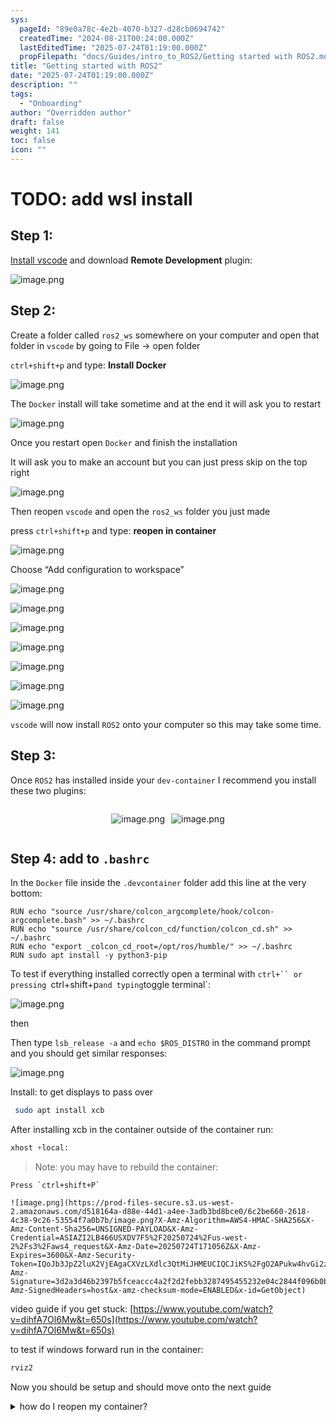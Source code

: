 ```yaml
---
sys:
  pageId: "89e0a78c-4e2b-4070-b327-d28cb0694742"
  createdTime: "2024-08-21T00:24:00.000Z"
  lastEditedTime: "2025-07-24T01:19:00.000Z"
  propFilepath: "docs/Guides/intro_to_ROS2/Getting started with ROS2.md"
title: "Getting started with ROS2"
date: "2025-07-24T01:19:00.000Z"
description: ""
tags:
  - "Onboarding"
author: "Overridden author"
draft: false
weight: 141
toc: false
icon: ""
---
```


# TODO: add wsl install

## Step 1:

[Install vscode](https://code.visualstudio.com/download) and download **Remote Development** plugin:

![image.png](https://prod-files-secure.s3.us-west-2.amazonaws.com/d518164a-d88e-44d1-a4ee-3adb3bd8bce0/efb52993-1881-4a40-b95e-6f020334f022/image.png?X-Amz-Algorithm=AWS4-HMAC-SHA256&X-Amz-Content-Sha256=UNSIGNED-PAYLOAD&X-Amz-Credential=ASIAZI2LB466VNEKNB5H%2F20250724%2Fus-west-2%2Fs3%2Faws4_request&X-Amz-Date=20250724T171053Z&X-Amz-Expires=3600&X-Amz-Security-Token=IQoJb3JpZ2luX2VjEAgaCXVzLXdlc3QtMiJGMEQCIFxE83iZ18kaaMxqFbDGW8hIjhq27VygTqeU2IZxiMxeAiAv1LiLUT8xygFFWj4I3sG06NE9KbPP4njrZ1TuGtiTtir%2FAwgxEAAaDDYzNzQyMzE4MzgwNSIMaa9zrG2Apd1BvTZPKtwDHcke5JK5bJEH7th8%2F7%2B3cks5yy04D3viNqCPpqiqgaTULuHWA1gJEau2%2FBl%2FjFOH9v%2BJsA%2BxhH%2BpezPuKHV6Qy4NCFyhtDtxjPlEDXflwgQ7yFmiYgGuvheDQJCWC2arBLSPqtM3tEym%2F6W9%2FHkxa0VPaqhCWG7tLPRYY3AP%2FRdNLrqgE8VWSCN%2FaZLhEq5FehJgsj0jpbfqJt72Zbr1vw8QE9H8ggIHwdyPzs5h1lepX2umiR0gQ%2Br22bXgSb3fu2U35IDdHiyAghVF9if1G3zYc1LXAK3%2BPtE%2Bq6biPw9GRcnTAPe9t14hCDrWq1UX05SLkd49JnPvqsgPMxLElQu5XLQ90zwkb%2BHlpvbcqTt%2FRlH8yvZMOTASzw1GSD%2BT9%2BRwfgZzNPVQrMahvLCvLmzZyyephAcchlfGI6e4%2BSU1ER3Rbf1hwbI%2BogQFfRQcdeXO8MNIm6iEQH5hR%2B3q5fuOLQ1T5gwctVoZ%2FJhC2cshGPHw4eSj24eTCWAT3odvM3Nj6rzn8MP5XpWoqgnOPP8y8VKAm3KwrBh7Q80J7RvLKCx3uN0FNDxGA9H2IiVPt65ea%2B3Xo2OHLpMzSZhBCn7rxuhUy19OMK4s0vE4eRPGHP3aVikHKGyF5CUwubGJxAY6pgGwPTzcB0WEs5ZlDaO%2F1jny5ekZrEAxlTymNgygZjqZrdH9f5rlB8CBIO97Hz7nzxjI7zIZnE07o2UBPg5onpl1i7tTd6YQ6jCzyg%2FOdCXqfbBcLGJsbHCeom6JR0MwvLl%2Fjf8KIvYKFC8lCpX1hRl9ND6zxUNVlqUmZVxzM7B2Pem0xgQ2S86TWr%2Bw7zNSmYWCY88xSQIbFAmcZLawSVPDoMlHo4hP&X-Amz-Signature=903595f5f3ce64ccc142d36511dbff2fc36810f06c098b541e21bd876374ac15&X-Amz-SignedHeaders=host&x-amz-checksum-mode=ENABLED&x-id=GetObject)

## Step 2:

Create a folder called `ros2_ws` somewhere on your computer and open that folder in `vscode` by going to File → open folder 

`ctrl+shift+p` and type: **Install Docker**

![image.png](https://prod-files-secure.s3.us-west-2.amazonaws.com/d518164a-d88e-44d1-a4ee-3adb3bd8bce0/2269dc0e-1cd5-47ff-bceb-c04ad9b2eab0/image.png?X-Amz-Algorithm=AWS4-HMAC-SHA256&X-Amz-Content-Sha256=UNSIGNED-PAYLOAD&X-Amz-Credential=ASIAZI2LB466VNEKNB5H%2F20250724%2Fus-west-2%2Fs3%2Faws4_request&X-Amz-Date=20250724T171053Z&X-Amz-Expires=3600&X-Amz-Security-Token=IQoJb3JpZ2luX2VjEAgaCXVzLXdlc3QtMiJGMEQCIFxE83iZ18kaaMxqFbDGW8hIjhq27VygTqeU2IZxiMxeAiAv1LiLUT8xygFFWj4I3sG06NE9KbPP4njrZ1TuGtiTtir%2FAwgxEAAaDDYzNzQyMzE4MzgwNSIMaa9zrG2Apd1BvTZPKtwDHcke5JK5bJEH7th8%2F7%2B3cks5yy04D3viNqCPpqiqgaTULuHWA1gJEau2%2FBl%2FjFOH9v%2BJsA%2BxhH%2BpezPuKHV6Qy4NCFyhtDtxjPlEDXflwgQ7yFmiYgGuvheDQJCWC2arBLSPqtM3tEym%2F6W9%2FHkxa0VPaqhCWG7tLPRYY3AP%2FRdNLrqgE8VWSCN%2FaZLhEq5FehJgsj0jpbfqJt72Zbr1vw8QE9H8ggIHwdyPzs5h1lepX2umiR0gQ%2Br22bXgSb3fu2U35IDdHiyAghVF9if1G3zYc1LXAK3%2BPtE%2Bq6biPw9GRcnTAPe9t14hCDrWq1UX05SLkd49JnPvqsgPMxLElQu5XLQ90zwkb%2BHlpvbcqTt%2FRlH8yvZMOTASzw1GSD%2BT9%2BRwfgZzNPVQrMahvLCvLmzZyyephAcchlfGI6e4%2BSU1ER3Rbf1hwbI%2BogQFfRQcdeXO8MNIm6iEQH5hR%2B3q5fuOLQ1T5gwctVoZ%2FJhC2cshGPHw4eSj24eTCWAT3odvM3Nj6rzn8MP5XpWoqgnOPP8y8VKAm3KwrBh7Q80J7RvLKCx3uN0FNDxGA9H2IiVPt65ea%2B3Xo2OHLpMzSZhBCn7rxuhUy19OMK4s0vE4eRPGHP3aVikHKGyF5CUwubGJxAY6pgGwPTzcB0WEs5ZlDaO%2F1jny5ekZrEAxlTymNgygZjqZrdH9f5rlB8CBIO97Hz7nzxjI7zIZnE07o2UBPg5onpl1i7tTd6YQ6jCzyg%2FOdCXqfbBcLGJsbHCeom6JR0MwvLl%2Fjf8KIvYKFC8lCpX1hRl9ND6zxUNVlqUmZVxzM7B2Pem0xgQ2S86TWr%2Bw7zNSmYWCY88xSQIbFAmcZLawSVPDoMlHo4hP&X-Amz-Signature=1014f3634f66b4de07cf298a231b1007f79eb80db200a0ef218552d0787c8d44&X-Amz-SignedHeaders=host&x-amz-checksum-mode=ENABLED&x-id=GetObject)

The `Docker` install will take sometime and at the end it will ask you to restart

![image.png](https://prod-files-secure.s3.us-west-2.amazonaws.com/d518164a-d88e-44d1-a4ee-3adb3bd8bce0/ed233f78-be33-4b1f-b89c-9c346c0e961e/image.png?X-Amz-Algorithm=AWS4-HMAC-SHA256&X-Amz-Content-Sha256=UNSIGNED-PAYLOAD&X-Amz-Credential=ASIAZI2LB466VNEKNB5H%2F20250724%2Fus-west-2%2Fs3%2Faws4_request&X-Amz-Date=20250724T171053Z&X-Amz-Expires=3600&X-Amz-Security-Token=IQoJb3JpZ2luX2VjEAgaCXVzLXdlc3QtMiJGMEQCIFxE83iZ18kaaMxqFbDGW8hIjhq27VygTqeU2IZxiMxeAiAv1LiLUT8xygFFWj4I3sG06NE9KbPP4njrZ1TuGtiTtir%2FAwgxEAAaDDYzNzQyMzE4MzgwNSIMaa9zrG2Apd1BvTZPKtwDHcke5JK5bJEH7th8%2F7%2B3cks5yy04D3viNqCPpqiqgaTULuHWA1gJEau2%2FBl%2FjFOH9v%2BJsA%2BxhH%2BpezPuKHV6Qy4NCFyhtDtxjPlEDXflwgQ7yFmiYgGuvheDQJCWC2arBLSPqtM3tEym%2F6W9%2FHkxa0VPaqhCWG7tLPRYY3AP%2FRdNLrqgE8VWSCN%2FaZLhEq5FehJgsj0jpbfqJt72Zbr1vw8QE9H8ggIHwdyPzs5h1lepX2umiR0gQ%2Br22bXgSb3fu2U35IDdHiyAghVF9if1G3zYc1LXAK3%2BPtE%2Bq6biPw9GRcnTAPe9t14hCDrWq1UX05SLkd49JnPvqsgPMxLElQu5XLQ90zwkb%2BHlpvbcqTt%2FRlH8yvZMOTASzw1GSD%2BT9%2BRwfgZzNPVQrMahvLCvLmzZyyephAcchlfGI6e4%2BSU1ER3Rbf1hwbI%2BogQFfRQcdeXO8MNIm6iEQH5hR%2B3q5fuOLQ1T5gwctVoZ%2FJhC2cshGPHw4eSj24eTCWAT3odvM3Nj6rzn8MP5XpWoqgnOPP8y8VKAm3KwrBh7Q80J7RvLKCx3uN0FNDxGA9H2IiVPt65ea%2B3Xo2OHLpMzSZhBCn7rxuhUy19OMK4s0vE4eRPGHP3aVikHKGyF5CUwubGJxAY6pgGwPTzcB0WEs5ZlDaO%2F1jny5ekZrEAxlTymNgygZjqZrdH9f5rlB8CBIO97Hz7nzxjI7zIZnE07o2UBPg5onpl1i7tTd6YQ6jCzyg%2FOdCXqfbBcLGJsbHCeom6JR0MwvLl%2Fjf8KIvYKFC8lCpX1hRl9ND6zxUNVlqUmZVxzM7B2Pem0xgQ2S86TWr%2Bw7zNSmYWCY88xSQIbFAmcZLawSVPDoMlHo4hP&X-Amz-Signature=3c7f7e423868a5c93b8e86f325f481af506b75e2cd33fbc60d633bf08f5410c9&X-Amz-SignedHeaders=host&x-amz-checksum-mode=ENABLED&x-id=GetObject)

Once you restart open `Docker` and finish the installation

It will ask you to make an account but you can just press skip on the top right

![image.png](https://prod-files-secure.s3.us-west-2.amazonaws.com/d518164a-d88e-44d1-a4ee-3adb3bd8bce0/21010ad9-1659-4fd9-9f59-9932a09b2a3d/image.png?X-Amz-Algorithm=AWS4-HMAC-SHA256&X-Amz-Content-Sha256=UNSIGNED-PAYLOAD&X-Amz-Credential=ASIAZI2LB466VNEKNB5H%2F20250724%2Fus-west-2%2Fs3%2Faws4_request&X-Amz-Date=20250724T171053Z&X-Amz-Expires=3600&X-Amz-Security-Token=IQoJb3JpZ2luX2VjEAgaCXVzLXdlc3QtMiJGMEQCIFxE83iZ18kaaMxqFbDGW8hIjhq27VygTqeU2IZxiMxeAiAv1LiLUT8xygFFWj4I3sG06NE9KbPP4njrZ1TuGtiTtir%2FAwgxEAAaDDYzNzQyMzE4MzgwNSIMaa9zrG2Apd1BvTZPKtwDHcke5JK5bJEH7th8%2F7%2B3cks5yy04D3viNqCPpqiqgaTULuHWA1gJEau2%2FBl%2FjFOH9v%2BJsA%2BxhH%2BpezPuKHV6Qy4NCFyhtDtxjPlEDXflwgQ7yFmiYgGuvheDQJCWC2arBLSPqtM3tEym%2F6W9%2FHkxa0VPaqhCWG7tLPRYY3AP%2FRdNLrqgE8VWSCN%2FaZLhEq5FehJgsj0jpbfqJt72Zbr1vw8QE9H8ggIHwdyPzs5h1lepX2umiR0gQ%2Br22bXgSb3fu2U35IDdHiyAghVF9if1G3zYc1LXAK3%2BPtE%2Bq6biPw9GRcnTAPe9t14hCDrWq1UX05SLkd49JnPvqsgPMxLElQu5XLQ90zwkb%2BHlpvbcqTt%2FRlH8yvZMOTASzw1GSD%2BT9%2BRwfgZzNPVQrMahvLCvLmzZyyephAcchlfGI6e4%2BSU1ER3Rbf1hwbI%2BogQFfRQcdeXO8MNIm6iEQH5hR%2B3q5fuOLQ1T5gwctVoZ%2FJhC2cshGPHw4eSj24eTCWAT3odvM3Nj6rzn8MP5XpWoqgnOPP8y8VKAm3KwrBh7Q80J7RvLKCx3uN0FNDxGA9H2IiVPt65ea%2B3Xo2OHLpMzSZhBCn7rxuhUy19OMK4s0vE4eRPGHP3aVikHKGyF5CUwubGJxAY6pgGwPTzcB0WEs5ZlDaO%2F1jny5ekZrEAxlTymNgygZjqZrdH9f5rlB8CBIO97Hz7nzxjI7zIZnE07o2UBPg5onpl1i7tTd6YQ6jCzyg%2FOdCXqfbBcLGJsbHCeom6JR0MwvLl%2Fjf8KIvYKFC8lCpX1hRl9ND6zxUNVlqUmZVxzM7B2Pem0xgQ2S86TWr%2Bw7zNSmYWCY88xSQIbFAmcZLawSVPDoMlHo4hP&X-Amz-Signature=7ebdc83f631a11ca08966e0a6001f6a4310b5767921aa7bb7f5692e0db6fab75&X-Amz-SignedHeaders=host&x-amz-checksum-mode=ENABLED&x-id=GetObject)

Then reopen `vscode` and open the `ros2_ws` folder you just made

press `ctrl+shift+p` and type: **reopen in container**

![image.png](https://prod-files-secure.s3.us-west-2.amazonaws.com/d518164a-d88e-44d1-a4ee-3adb3bd8bce0/4e93b8c2-41ad-488c-8095-c74205196118/image.png?X-Amz-Algorithm=AWS4-HMAC-SHA256&X-Amz-Content-Sha256=UNSIGNED-PAYLOAD&X-Amz-Credential=ASIAZI2LB466VNEKNB5H%2F20250724%2Fus-west-2%2Fs3%2Faws4_request&X-Amz-Date=20250724T171053Z&X-Amz-Expires=3600&X-Amz-Security-Token=IQoJb3JpZ2luX2VjEAgaCXVzLXdlc3QtMiJGMEQCIFxE83iZ18kaaMxqFbDGW8hIjhq27VygTqeU2IZxiMxeAiAv1LiLUT8xygFFWj4I3sG06NE9KbPP4njrZ1TuGtiTtir%2FAwgxEAAaDDYzNzQyMzE4MzgwNSIMaa9zrG2Apd1BvTZPKtwDHcke5JK5bJEH7th8%2F7%2B3cks5yy04D3viNqCPpqiqgaTULuHWA1gJEau2%2FBl%2FjFOH9v%2BJsA%2BxhH%2BpezPuKHV6Qy4NCFyhtDtxjPlEDXflwgQ7yFmiYgGuvheDQJCWC2arBLSPqtM3tEym%2F6W9%2FHkxa0VPaqhCWG7tLPRYY3AP%2FRdNLrqgE8VWSCN%2FaZLhEq5FehJgsj0jpbfqJt72Zbr1vw8QE9H8ggIHwdyPzs5h1lepX2umiR0gQ%2Br22bXgSb3fu2U35IDdHiyAghVF9if1G3zYc1LXAK3%2BPtE%2Bq6biPw9GRcnTAPe9t14hCDrWq1UX05SLkd49JnPvqsgPMxLElQu5XLQ90zwkb%2BHlpvbcqTt%2FRlH8yvZMOTASzw1GSD%2BT9%2BRwfgZzNPVQrMahvLCvLmzZyyephAcchlfGI6e4%2BSU1ER3Rbf1hwbI%2BogQFfRQcdeXO8MNIm6iEQH5hR%2B3q5fuOLQ1T5gwctVoZ%2FJhC2cshGPHw4eSj24eTCWAT3odvM3Nj6rzn8MP5XpWoqgnOPP8y8VKAm3KwrBh7Q80J7RvLKCx3uN0FNDxGA9H2IiVPt65ea%2B3Xo2OHLpMzSZhBCn7rxuhUy19OMK4s0vE4eRPGHP3aVikHKGyF5CUwubGJxAY6pgGwPTzcB0WEs5ZlDaO%2F1jny5ekZrEAxlTymNgygZjqZrdH9f5rlB8CBIO97Hz7nzxjI7zIZnE07o2UBPg5onpl1i7tTd6YQ6jCzyg%2FOdCXqfbBcLGJsbHCeom6JR0MwvLl%2Fjf8KIvYKFC8lCpX1hRl9ND6zxUNVlqUmZVxzM7B2Pem0xgQ2S86TWr%2Bw7zNSmYWCY88xSQIbFAmcZLawSVPDoMlHo4hP&X-Amz-Signature=7782bd7506124933a6e316df441e5e7da22bfbff5d626968ea6aa6409f4b7356&X-Amz-SignedHeaders=host&x-amz-checksum-mode=ENABLED&x-id=GetObject)

Choose “Add configuration to workspace”

![image.png](https://prod-files-secure.s3.us-west-2.amazonaws.com/d518164a-d88e-44d1-a4ee-3adb3bd8bce0/9560b282-5060-4989-ba37-97e7b2c22476/image.png?X-Amz-Algorithm=AWS4-HMAC-SHA256&X-Amz-Content-Sha256=UNSIGNED-PAYLOAD&X-Amz-Credential=ASIAZI2LB466VNEKNB5H%2F20250724%2Fus-west-2%2Fs3%2Faws4_request&X-Amz-Date=20250724T171053Z&X-Amz-Expires=3600&X-Amz-Security-Token=IQoJb3JpZ2luX2VjEAgaCXVzLXdlc3QtMiJGMEQCIFxE83iZ18kaaMxqFbDGW8hIjhq27VygTqeU2IZxiMxeAiAv1LiLUT8xygFFWj4I3sG06NE9KbPP4njrZ1TuGtiTtir%2FAwgxEAAaDDYzNzQyMzE4MzgwNSIMaa9zrG2Apd1BvTZPKtwDHcke5JK5bJEH7th8%2F7%2B3cks5yy04D3viNqCPpqiqgaTULuHWA1gJEau2%2FBl%2FjFOH9v%2BJsA%2BxhH%2BpezPuKHV6Qy4NCFyhtDtxjPlEDXflwgQ7yFmiYgGuvheDQJCWC2arBLSPqtM3tEym%2F6W9%2FHkxa0VPaqhCWG7tLPRYY3AP%2FRdNLrqgE8VWSCN%2FaZLhEq5FehJgsj0jpbfqJt72Zbr1vw8QE9H8ggIHwdyPzs5h1lepX2umiR0gQ%2Br22bXgSb3fu2U35IDdHiyAghVF9if1G3zYc1LXAK3%2BPtE%2Bq6biPw9GRcnTAPe9t14hCDrWq1UX05SLkd49JnPvqsgPMxLElQu5XLQ90zwkb%2BHlpvbcqTt%2FRlH8yvZMOTASzw1GSD%2BT9%2BRwfgZzNPVQrMahvLCvLmzZyyephAcchlfGI6e4%2BSU1ER3Rbf1hwbI%2BogQFfRQcdeXO8MNIm6iEQH5hR%2B3q5fuOLQ1T5gwctVoZ%2FJhC2cshGPHw4eSj24eTCWAT3odvM3Nj6rzn8MP5XpWoqgnOPP8y8VKAm3KwrBh7Q80J7RvLKCx3uN0FNDxGA9H2IiVPt65ea%2B3Xo2OHLpMzSZhBCn7rxuhUy19OMK4s0vE4eRPGHP3aVikHKGyF5CUwubGJxAY6pgGwPTzcB0WEs5ZlDaO%2F1jny5ekZrEAxlTymNgygZjqZrdH9f5rlB8CBIO97Hz7nzxjI7zIZnE07o2UBPg5onpl1i7tTd6YQ6jCzyg%2FOdCXqfbBcLGJsbHCeom6JR0MwvLl%2Fjf8KIvYKFC8lCpX1hRl9ND6zxUNVlqUmZVxzM7B2Pem0xgQ2S86TWr%2Bw7zNSmYWCY88xSQIbFAmcZLawSVPDoMlHo4hP&X-Amz-Signature=218b1a5f814e2ebefca402ec809fb2bb9b739633dd961d52623b2a72678b7c28&X-Amz-SignedHeaders=host&x-amz-checksum-mode=ENABLED&x-id=GetObject)

![image.png](https://prod-files-secure.s3.us-west-2.amazonaws.com/d518164a-d88e-44d1-a4ee-3adb3bd8bce0/2ee63f81-886b-48e8-a553-dc6e5eac99e4/image.png?X-Amz-Algorithm=AWS4-HMAC-SHA256&X-Amz-Content-Sha256=UNSIGNED-PAYLOAD&X-Amz-Credential=ASIAZI2LB466VNEKNB5H%2F20250724%2Fus-west-2%2Fs3%2Faws4_request&X-Amz-Date=20250724T171053Z&X-Amz-Expires=3600&X-Amz-Security-Token=IQoJb3JpZ2luX2VjEAgaCXVzLXdlc3QtMiJGMEQCIFxE83iZ18kaaMxqFbDGW8hIjhq27VygTqeU2IZxiMxeAiAv1LiLUT8xygFFWj4I3sG06NE9KbPP4njrZ1TuGtiTtir%2FAwgxEAAaDDYzNzQyMzE4MzgwNSIMaa9zrG2Apd1BvTZPKtwDHcke5JK5bJEH7th8%2F7%2B3cks5yy04D3viNqCPpqiqgaTULuHWA1gJEau2%2FBl%2FjFOH9v%2BJsA%2BxhH%2BpezPuKHV6Qy4NCFyhtDtxjPlEDXflwgQ7yFmiYgGuvheDQJCWC2arBLSPqtM3tEym%2F6W9%2FHkxa0VPaqhCWG7tLPRYY3AP%2FRdNLrqgE8VWSCN%2FaZLhEq5FehJgsj0jpbfqJt72Zbr1vw8QE9H8ggIHwdyPzs5h1lepX2umiR0gQ%2Br22bXgSb3fu2U35IDdHiyAghVF9if1G3zYc1LXAK3%2BPtE%2Bq6biPw9GRcnTAPe9t14hCDrWq1UX05SLkd49JnPvqsgPMxLElQu5XLQ90zwkb%2BHlpvbcqTt%2FRlH8yvZMOTASzw1GSD%2BT9%2BRwfgZzNPVQrMahvLCvLmzZyyephAcchlfGI6e4%2BSU1ER3Rbf1hwbI%2BogQFfRQcdeXO8MNIm6iEQH5hR%2B3q5fuOLQ1T5gwctVoZ%2FJhC2cshGPHw4eSj24eTCWAT3odvM3Nj6rzn8MP5XpWoqgnOPP8y8VKAm3KwrBh7Q80J7RvLKCx3uN0FNDxGA9H2IiVPt65ea%2B3Xo2OHLpMzSZhBCn7rxuhUy19OMK4s0vE4eRPGHP3aVikHKGyF5CUwubGJxAY6pgGwPTzcB0WEs5ZlDaO%2F1jny5ekZrEAxlTymNgygZjqZrdH9f5rlB8CBIO97Hz7nzxjI7zIZnE07o2UBPg5onpl1i7tTd6YQ6jCzyg%2FOdCXqfbBcLGJsbHCeom6JR0MwvLl%2Fjf8KIvYKFC8lCpX1hRl9ND6zxUNVlqUmZVxzM7B2Pem0xgQ2S86TWr%2Bw7zNSmYWCY88xSQIbFAmcZLawSVPDoMlHo4hP&X-Amz-Signature=49254cf889bdc5f9f05cd574a89a459793bc526e3d6ecee793bac9e0a701c7d7&X-Amz-SignedHeaders=host&x-amz-checksum-mode=ENABLED&x-id=GetObject)

![image.png](https://prod-files-secure.s3.us-west-2.amazonaws.com/d518164a-d88e-44d1-a4ee-3adb3bd8bce0/e0fd626c-c8b6-4b2c-95d1-fa4c26514504/image.png?X-Amz-Algorithm=AWS4-HMAC-SHA256&X-Amz-Content-Sha256=UNSIGNED-PAYLOAD&X-Amz-Credential=ASIAZI2LB466VNEKNB5H%2F20250724%2Fus-west-2%2Fs3%2Faws4_request&X-Amz-Date=20250724T171053Z&X-Amz-Expires=3600&X-Amz-Security-Token=IQoJb3JpZ2luX2VjEAgaCXVzLXdlc3QtMiJGMEQCIFxE83iZ18kaaMxqFbDGW8hIjhq27VygTqeU2IZxiMxeAiAv1LiLUT8xygFFWj4I3sG06NE9KbPP4njrZ1TuGtiTtir%2FAwgxEAAaDDYzNzQyMzE4MzgwNSIMaa9zrG2Apd1BvTZPKtwDHcke5JK5bJEH7th8%2F7%2B3cks5yy04D3viNqCPpqiqgaTULuHWA1gJEau2%2FBl%2FjFOH9v%2BJsA%2BxhH%2BpezPuKHV6Qy4NCFyhtDtxjPlEDXflwgQ7yFmiYgGuvheDQJCWC2arBLSPqtM3tEym%2F6W9%2FHkxa0VPaqhCWG7tLPRYY3AP%2FRdNLrqgE8VWSCN%2FaZLhEq5FehJgsj0jpbfqJt72Zbr1vw8QE9H8ggIHwdyPzs5h1lepX2umiR0gQ%2Br22bXgSb3fu2U35IDdHiyAghVF9if1G3zYc1LXAK3%2BPtE%2Bq6biPw9GRcnTAPe9t14hCDrWq1UX05SLkd49JnPvqsgPMxLElQu5XLQ90zwkb%2BHlpvbcqTt%2FRlH8yvZMOTASzw1GSD%2BT9%2BRwfgZzNPVQrMahvLCvLmzZyyephAcchlfGI6e4%2BSU1ER3Rbf1hwbI%2BogQFfRQcdeXO8MNIm6iEQH5hR%2B3q5fuOLQ1T5gwctVoZ%2FJhC2cshGPHw4eSj24eTCWAT3odvM3Nj6rzn8MP5XpWoqgnOPP8y8VKAm3KwrBh7Q80J7RvLKCx3uN0FNDxGA9H2IiVPt65ea%2B3Xo2OHLpMzSZhBCn7rxuhUy19OMK4s0vE4eRPGHP3aVikHKGyF5CUwubGJxAY6pgGwPTzcB0WEs5ZlDaO%2F1jny5ekZrEAxlTymNgygZjqZrdH9f5rlB8CBIO97Hz7nzxjI7zIZnE07o2UBPg5onpl1i7tTd6YQ6jCzyg%2FOdCXqfbBcLGJsbHCeom6JR0MwvLl%2Fjf8KIvYKFC8lCpX1hRl9ND6zxUNVlqUmZVxzM7B2Pem0xgQ2S86TWr%2Bw7zNSmYWCY88xSQIbFAmcZLawSVPDoMlHo4hP&X-Amz-Signature=d8b6d04d30e7c4d4e46eeef8952045f81667ae409d95f4e4db937d0d33246784&X-Amz-SignedHeaders=host&x-amz-checksum-mode=ENABLED&x-id=GetObject)

![image.png](https://prod-files-secure.s3.us-west-2.amazonaws.com/d518164a-d88e-44d1-a4ee-3adb3bd8bce0/a2e13f50-d2ab-4719-a4c2-7ced634bfc9d/image.png?X-Amz-Algorithm=AWS4-HMAC-SHA256&X-Amz-Content-Sha256=UNSIGNED-PAYLOAD&X-Amz-Credential=ASIAZI2LB466VNEKNB5H%2F20250724%2Fus-west-2%2Fs3%2Faws4_request&X-Amz-Date=20250724T171053Z&X-Amz-Expires=3600&X-Amz-Security-Token=IQoJb3JpZ2luX2VjEAgaCXVzLXdlc3QtMiJGMEQCIFxE83iZ18kaaMxqFbDGW8hIjhq27VygTqeU2IZxiMxeAiAv1LiLUT8xygFFWj4I3sG06NE9KbPP4njrZ1TuGtiTtir%2FAwgxEAAaDDYzNzQyMzE4MzgwNSIMaa9zrG2Apd1BvTZPKtwDHcke5JK5bJEH7th8%2F7%2B3cks5yy04D3viNqCPpqiqgaTULuHWA1gJEau2%2FBl%2FjFOH9v%2BJsA%2BxhH%2BpezPuKHV6Qy4NCFyhtDtxjPlEDXflwgQ7yFmiYgGuvheDQJCWC2arBLSPqtM3tEym%2F6W9%2FHkxa0VPaqhCWG7tLPRYY3AP%2FRdNLrqgE8VWSCN%2FaZLhEq5FehJgsj0jpbfqJt72Zbr1vw8QE9H8ggIHwdyPzs5h1lepX2umiR0gQ%2Br22bXgSb3fu2U35IDdHiyAghVF9if1G3zYc1LXAK3%2BPtE%2Bq6biPw9GRcnTAPe9t14hCDrWq1UX05SLkd49JnPvqsgPMxLElQu5XLQ90zwkb%2BHlpvbcqTt%2FRlH8yvZMOTASzw1GSD%2BT9%2BRwfgZzNPVQrMahvLCvLmzZyyephAcchlfGI6e4%2BSU1ER3Rbf1hwbI%2BogQFfRQcdeXO8MNIm6iEQH5hR%2B3q5fuOLQ1T5gwctVoZ%2FJhC2cshGPHw4eSj24eTCWAT3odvM3Nj6rzn8MP5XpWoqgnOPP8y8VKAm3KwrBh7Q80J7RvLKCx3uN0FNDxGA9H2IiVPt65ea%2B3Xo2OHLpMzSZhBCn7rxuhUy19OMK4s0vE4eRPGHP3aVikHKGyF5CUwubGJxAY6pgGwPTzcB0WEs5ZlDaO%2F1jny5ekZrEAxlTymNgygZjqZrdH9f5rlB8CBIO97Hz7nzxjI7zIZnE07o2UBPg5onpl1i7tTd6YQ6jCzyg%2FOdCXqfbBcLGJsbHCeom6JR0MwvLl%2Fjf8KIvYKFC8lCpX1hRl9ND6zxUNVlqUmZVxzM7B2Pem0xgQ2S86TWr%2Bw7zNSmYWCY88xSQIbFAmcZLawSVPDoMlHo4hP&X-Amz-Signature=22cd7ed0ad7c476796415f50bcb56c4505d2551eb829142280ecb58aec80af5a&X-Amz-SignedHeaders=host&x-amz-checksum-mode=ENABLED&x-id=GetObject)

![image.png](https://prod-files-secure.s3.us-west-2.amazonaws.com/d518164a-d88e-44d1-a4ee-3adb3bd8bce0/6cc478ad-aaba-4bf7-9fcc-403277ab896c/image.png?X-Amz-Algorithm=AWS4-HMAC-SHA256&X-Amz-Content-Sha256=UNSIGNED-PAYLOAD&X-Amz-Credential=ASIAZI2LB466VNEKNB5H%2F20250724%2Fus-west-2%2Fs3%2Faws4_request&X-Amz-Date=20250724T171053Z&X-Amz-Expires=3600&X-Amz-Security-Token=IQoJb3JpZ2luX2VjEAgaCXVzLXdlc3QtMiJGMEQCIFxE83iZ18kaaMxqFbDGW8hIjhq27VygTqeU2IZxiMxeAiAv1LiLUT8xygFFWj4I3sG06NE9KbPP4njrZ1TuGtiTtir%2FAwgxEAAaDDYzNzQyMzE4MzgwNSIMaa9zrG2Apd1BvTZPKtwDHcke5JK5bJEH7th8%2F7%2B3cks5yy04D3viNqCPpqiqgaTULuHWA1gJEau2%2FBl%2FjFOH9v%2BJsA%2BxhH%2BpezPuKHV6Qy4NCFyhtDtxjPlEDXflwgQ7yFmiYgGuvheDQJCWC2arBLSPqtM3tEym%2F6W9%2FHkxa0VPaqhCWG7tLPRYY3AP%2FRdNLrqgE8VWSCN%2FaZLhEq5FehJgsj0jpbfqJt72Zbr1vw8QE9H8ggIHwdyPzs5h1lepX2umiR0gQ%2Br22bXgSb3fu2U35IDdHiyAghVF9if1G3zYc1LXAK3%2BPtE%2Bq6biPw9GRcnTAPe9t14hCDrWq1UX05SLkd49JnPvqsgPMxLElQu5XLQ90zwkb%2BHlpvbcqTt%2FRlH8yvZMOTASzw1GSD%2BT9%2BRwfgZzNPVQrMahvLCvLmzZyyephAcchlfGI6e4%2BSU1ER3Rbf1hwbI%2BogQFfRQcdeXO8MNIm6iEQH5hR%2B3q5fuOLQ1T5gwctVoZ%2FJhC2cshGPHw4eSj24eTCWAT3odvM3Nj6rzn8MP5XpWoqgnOPP8y8VKAm3KwrBh7Q80J7RvLKCx3uN0FNDxGA9H2IiVPt65ea%2B3Xo2OHLpMzSZhBCn7rxuhUy19OMK4s0vE4eRPGHP3aVikHKGyF5CUwubGJxAY6pgGwPTzcB0WEs5ZlDaO%2F1jny5ekZrEAxlTymNgygZjqZrdH9f5rlB8CBIO97Hz7nzxjI7zIZnE07o2UBPg5onpl1i7tTd6YQ6jCzyg%2FOdCXqfbBcLGJsbHCeom6JR0MwvLl%2Fjf8KIvYKFC8lCpX1hRl9ND6zxUNVlqUmZVxzM7B2Pem0xgQ2S86TWr%2Bw7zNSmYWCY88xSQIbFAmcZLawSVPDoMlHo4hP&X-Amz-Signature=784f3999706ff88dc0a27c93c75438b6aeff8716a206c1fd9293eb736158eeac&X-Amz-SignedHeaders=host&x-amz-checksum-mode=ENABLED&x-id=GetObject)

![image.png](https://prod-files-secure.s3.us-west-2.amazonaws.com/d518164a-d88e-44d1-a4ee-3adb3bd8bce0/53255b28-f75e-430f-b9e3-c0ac8577e42b/image.png?X-Amz-Algorithm=AWS4-HMAC-SHA256&X-Amz-Content-Sha256=UNSIGNED-PAYLOAD&X-Amz-Credential=ASIAZI2LB466VNEKNB5H%2F20250724%2Fus-west-2%2Fs3%2Faws4_request&X-Amz-Date=20250724T171053Z&X-Amz-Expires=3600&X-Amz-Security-Token=IQoJb3JpZ2luX2VjEAgaCXVzLXdlc3QtMiJGMEQCIFxE83iZ18kaaMxqFbDGW8hIjhq27VygTqeU2IZxiMxeAiAv1LiLUT8xygFFWj4I3sG06NE9KbPP4njrZ1TuGtiTtir%2FAwgxEAAaDDYzNzQyMzE4MzgwNSIMaa9zrG2Apd1BvTZPKtwDHcke5JK5bJEH7th8%2F7%2B3cks5yy04D3viNqCPpqiqgaTULuHWA1gJEau2%2FBl%2FjFOH9v%2BJsA%2BxhH%2BpezPuKHV6Qy4NCFyhtDtxjPlEDXflwgQ7yFmiYgGuvheDQJCWC2arBLSPqtM3tEym%2F6W9%2FHkxa0VPaqhCWG7tLPRYY3AP%2FRdNLrqgE8VWSCN%2FaZLhEq5FehJgsj0jpbfqJt72Zbr1vw8QE9H8ggIHwdyPzs5h1lepX2umiR0gQ%2Br22bXgSb3fu2U35IDdHiyAghVF9if1G3zYc1LXAK3%2BPtE%2Bq6biPw9GRcnTAPe9t14hCDrWq1UX05SLkd49JnPvqsgPMxLElQu5XLQ90zwkb%2BHlpvbcqTt%2FRlH8yvZMOTASzw1GSD%2BT9%2BRwfgZzNPVQrMahvLCvLmzZyyephAcchlfGI6e4%2BSU1ER3Rbf1hwbI%2BogQFfRQcdeXO8MNIm6iEQH5hR%2B3q5fuOLQ1T5gwctVoZ%2FJhC2cshGPHw4eSj24eTCWAT3odvM3Nj6rzn8MP5XpWoqgnOPP8y8VKAm3KwrBh7Q80J7RvLKCx3uN0FNDxGA9H2IiVPt65ea%2B3Xo2OHLpMzSZhBCn7rxuhUy19OMK4s0vE4eRPGHP3aVikHKGyF5CUwubGJxAY6pgGwPTzcB0WEs5ZlDaO%2F1jny5ekZrEAxlTymNgygZjqZrdH9f5rlB8CBIO97Hz7nzxjI7zIZnE07o2UBPg5onpl1i7tTd6YQ6jCzyg%2FOdCXqfbBcLGJsbHCeom6JR0MwvLl%2Fjf8KIvYKFC8lCpX1hRl9ND6zxUNVlqUmZVxzM7B2Pem0xgQ2S86TWr%2Bw7zNSmYWCY88xSQIbFAmcZLawSVPDoMlHo4hP&X-Amz-Signature=364babd3ccd6a0be767bc6fc433dd36ed21fd3fe878879ffdbe437f67349f668&X-Amz-SignedHeaders=host&x-amz-checksum-mode=ENABLED&x-id=GetObject)

![image.png](https://prod-files-secure.s3.us-west-2.amazonaws.com/d518164a-d88e-44d1-a4ee-3adb3bd8bce0/7c562767-5af9-4ffb-97d1-327bcdf4ee00/image.png?X-Amz-Algorithm=AWS4-HMAC-SHA256&X-Amz-Content-Sha256=UNSIGNED-PAYLOAD&X-Amz-Credential=ASIAZI2LB466VNEKNB5H%2F20250724%2Fus-west-2%2Fs3%2Faws4_request&X-Amz-Date=20250724T171053Z&X-Amz-Expires=3600&X-Amz-Security-Token=IQoJb3JpZ2luX2VjEAgaCXVzLXdlc3QtMiJGMEQCIFxE83iZ18kaaMxqFbDGW8hIjhq27VygTqeU2IZxiMxeAiAv1LiLUT8xygFFWj4I3sG06NE9KbPP4njrZ1TuGtiTtir%2FAwgxEAAaDDYzNzQyMzE4MzgwNSIMaa9zrG2Apd1BvTZPKtwDHcke5JK5bJEH7th8%2F7%2B3cks5yy04D3viNqCPpqiqgaTULuHWA1gJEau2%2FBl%2FjFOH9v%2BJsA%2BxhH%2BpezPuKHV6Qy4NCFyhtDtxjPlEDXflwgQ7yFmiYgGuvheDQJCWC2arBLSPqtM3tEym%2F6W9%2FHkxa0VPaqhCWG7tLPRYY3AP%2FRdNLrqgE8VWSCN%2FaZLhEq5FehJgsj0jpbfqJt72Zbr1vw8QE9H8ggIHwdyPzs5h1lepX2umiR0gQ%2Br22bXgSb3fu2U35IDdHiyAghVF9if1G3zYc1LXAK3%2BPtE%2Bq6biPw9GRcnTAPe9t14hCDrWq1UX05SLkd49JnPvqsgPMxLElQu5XLQ90zwkb%2BHlpvbcqTt%2FRlH8yvZMOTASzw1GSD%2BT9%2BRwfgZzNPVQrMahvLCvLmzZyyephAcchlfGI6e4%2BSU1ER3Rbf1hwbI%2BogQFfRQcdeXO8MNIm6iEQH5hR%2B3q5fuOLQ1T5gwctVoZ%2FJhC2cshGPHw4eSj24eTCWAT3odvM3Nj6rzn8MP5XpWoqgnOPP8y8VKAm3KwrBh7Q80J7RvLKCx3uN0FNDxGA9H2IiVPt65ea%2B3Xo2OHLpMzSZhBCn7rxuhUy19OMK4s0vE4eRPGHP3aVikHKGyF5CUwubGJxAY6pgGwPTzcB0WEs5ZlDaO%2F1jny5ekZrEAxlTymNgygZjqZrdH9f5rlB8CBIO97Hz7nzxjI7zIZnE07o2UBPg5onpl1i7tTd6YQ6jCzyg%2FOdCXqfbBcLGJsbHCeom6JR0MwvLl%2Fjf8KIvYKFC8lCpX1hRl9ND6zxUNVlqUmZVxzM7B2Pem0xgQ2S86TWr%2Bw7zNSmYWCY88xSQIbFAmcZLawSVPDoMlHo4hP&X-Amz-Signature=92e15d10b0e66529a471cb9cb39a47708183edfa639e145ee1307cbd4068d1cf&X-Amz-SignedHeaders=host&x-amz-checksum-mode=ENABLED&x-id=GetObject)

`vscode` will now install `ROS2` onto your computer so this may take some time.

## Step 3:

Once `ROS2` has installed inside your `dev-container` I recommend you install these two plugins:

<div style="display: flex;flex-direction: row; column-gap:10px; max-width: 630px;justify-content: center;">
<div>

![image.png](https://prod-files-secure.s3.us-west-2.amazonaws.com/d518164a-d88e-44d1-a4ee-3adb3bd8bce0/3fc3d550-5a54-4ba1-ba6b-faa01cdb7369/image.png?X-Amz-Algorithm=AWS4-HMAC-SHA256&X-Amz-Content-Sha256=UNSIGNED-PAYLOAD&X-Amz-Credential=ASIAZI2LB4662A3CMJWW%2F20250724%2Fus-west-2%2Fs3%2Faws4_request&X-Amz-Date=20250724T171055Z&X-Amz-Expires=3600&X-Amz-Security-Token=IQoJb3JpZ2luX2VjEAgaCXVzLXdlc3QtMiJHMEUCIDjR548XdcUyaoFSQ5VRo6pt2ywi%2FS7BefwGOVg83MMBAiEA%2BS6YJMDuqEyDSh33TVHRk0UN%2FWDrsjhgSY%2BdgDu5IZoq%2FwMIMRAAGgw2Mzc0MjMxODM4MDUiDLkDiBX4fPjTTqoYsircA%2BRSLTFLQcFYpEY1Nqcrz31ggbHMPGYfthS9UBGdZc2l0dXRnrIRZMDi5%2FJpYpq6kL752JdQHgzknGnm0ScByzKGdzyj8HFWbSDsHLP%2F1plFpJuetSI40kvbP%2Fas4Nf5SIyMHdRn8DX9BRAlMg%2BrLg2%2Bf4EK%2Fk6TxbILqS5%2FBnloesaLD%2F4ehHEpe2Axdv9kIMidnQIM910r9eejZJQlxqpU6dJ7CnVJEsvU5jdIPAv%2FJPO4RI%2B7dGHEKj3lyTQc2%2F%2BSpSLPGBZ8ySSA4LwZxJNi5qJuilYzE4mzu%2BGrgQ54aSOZmin4cl4d7qFcP8bbqpXxVx8ZRCEPplDebSMzwkuAcmRVQRWNi8kN30SU1V0avtMkkiO4M%2FqioX8b70eVrZb2nRJOJ3ooqIV57SdM2VPCmtpWkZ5kE9dYJd0H3QrjubDXWfE4X0EVZyHHSOB%2BQpLUcamxxfDoOdqe%2FcR1hRJki3DjO3948yQugxO9bs7G5JDS%2Bh56Qqg5RUWgW%2BW%2BvcsVm6hePNowIYR9Ojme1SxHI2DP14E%2FOCaIbih9hKxhN41CwzZy7TNsVnqYr7H5ajfEoG%2FDEdZrlhp48afBDTBChL8yjw8dGxjGq5PjY%2BSPjeZu6giRqWMjyCVrMPCxicQGOqUBPrpoResq8ZtdJYCSXf47Sk4DlO%2FsSh%2Fva%2BDNRUhUZwLugCTUforpGYMvj8dqY25lWn21L56u5Pvt51xSMzfdmQjsKp3NFUqiGD3Q9t7k7xX%2BlzFr1bYuNeCE%2B%2FfWO0ywreqAuRn7vt%2BYgk8iu1hWebnPAYUMfAPFUFAR18W1GwHgxYeWUVng6%2F%2BSR6DJw1SXzvs4OEUJQ6TUCdqXhxTBLPAZSR9J&X-Amz-Signature=c4447e8914585d23f4749e9a0960ec19597f4047e1ac79c527a66df5806c919b&X-Amz-SignedHeaders=host&x-amz-checksum-mode=ENABLED&x-id=GetObject)

</div>
<div>

![image.png](https://prod-files-secure.s3.us-west-2.amazonaws.com/d518164a-d88e-44d1-a4ee-3adb3bd8bce0/d994cc66-13c2-4093-a5a3-f84cf4601a82/image.png?X-Amz-Algorithm=AWS4-HMAC-SHA256&X-Amz-Content-Sha256=UNSIGNED-PAYLOAD&X-Amz-Credential=ASIAZI2LB466QXOQKX2F%2F20250724%2Fus-west-2%2Fs3%2Faws4_request&X-Amz-Date=20250724T171055Z&X-Amz-Expires=3600&X-Amz-Security-Token=IQoJb3JpZ2luX2VjEAgaCXVzLXdlc3QtMiJIMEYCIQCxMIk3PYsMAapc%2FIyzBFU5YZolm7TeSSCbykqrVBkyzQIhALjySTywFv9BIR2%2BSEZvCZiowh4zuCdXodk6lgdPWbKcKv8DCDEQABoMNjM3NDIzMTgzODA1IgyqAtKo01wb7Z3JgzUq3AO9Hr4Kghf1dHw84c4NrbriE0UtpgVAyQW65CvlxVayLRGLDCKu9u5IbU5vD6%2FOrXK1ZF7D5wkP3cSAYnmD%2FBwRBSwaIEejsAvya3NyMWWWRvRvh7wCEq6KnBgsSdD%2B0dvqqlYY66DNHXB8GcFH7zGKoDAk2Q%2Fpcar5lS57jRXHHvrXKJOHBF3FNShuHO5UFKOuX2KJyEKQxsY1sb6VVanKbB6%2BM9UUlXWhNcUct%2B5v7E7B%2FcyepUXtIS6GdFRDjaenRjQ0sli3pH2kaBWzuskG%2B0%2FK%2B79t5bR3mkN8FLLicggblC5wHV9lRFMiGf%2BlrZWgoCU9%2BzyfoUMiHxaaojvzx%2FJQX4gdvMMpB2beEQ5QBeCp4HqPvwKJmS0z3vkcRn1WzhD66iIaE72XxLv2mC5%2BT28LMcHr%2FpJ%2FqxnU5kqOvQcmees6StQfyddrbMCtBkvH9KwIaAn5x4AX4XX6Rn%2BO35Ab5r%2B5V4TzV%2FQ05P4nKQ4YXyBNLhgput660TP%2BLEiXqS2K4Z%2BrgNIywHqiyJH1NUdUMPEXIrFj2MgFrTaEC6Xq0WPKSHw0WdQUVcoeOh%2F2EH6Y%2BcaE1B%2BXLgORo1xm%2FpCJzUczqogv%2BA9s44oPVDFmyXzreZq9fXpM1DCxsYnEBjqkAdh3kmgB%2FgGVR6JNsrQzD5WLTe2%2BaFLlFZGxk6AwSM4oRg70DUA%2BYMwivS7AxAuJf0wN3hlbmmipCcS978O%2FA8aA7MUV5z6h5xmZvndpv%2BO9DjL3nunYA%2BYXhOUeqdlKrgla1GXe389ODTMyMYJkYL%2F0TiErx4BhqHXGbBxVFIUNX2dHx4unsf4I0fCY4HBD3l4NOZ%2FIg726gCI02AWhk2EAenNF&X-Amz-Signature=61abb7ab1b22ad29713f648a40351651af45dcf1a972a84318d0df22db244f23&X-Amz-SignedHeaders=host&x-amz-checksum-mode=ENABLED&x-id=GetObject)

</div>
</div>

## Step 4: add to `.bashrc`

In the `Docker` file inside the `.devcontainer` folder add this line at the very bottom: 

```docker
RUN echo "source /usr/share/colcon_argcomplete/hook/colcon-argcomplete.bash" >> ~/.bashrc
RUN echo "source /usr/share/colcon_cd/function/colcon_cd.sh" >> ~/.bashrc
RUN echo "export _colcon_cd_root=/opt/ros/humble/" >> ~/.bashrc
RUN sudo apt install -y python3-pip 
```

To test if everything installed correctly open a terminal with `ctrl+`` or pressing `ctrl+shift+p` and typing `toggle terminal`:

![image.png](https://prod-files-secure.s3.us-west-2.amazonaws.com/d518164a-d88e-44d1-a4ee-3adb3bd8bce0/6a4943d8-b04e-4c02-9a58-775f3384d1a5/image.png?X-Amz-Algorithm=AWS4-HMAC-SHA256&X-Amz-Content-Sha256=UNSIGNED-PAYLOAD&X-Amz-Credential=ASIAZI2LB466VNEKNB5H%2F20250724%2Fus-west-2%2Fs3%2Faws4_request&X-Amz-Date=20250724T171053Z&X-Amz-Expires=3600&X-Amz-Security-Token=IQoJb3JpZ2luX2VjEAgaCXVzLXdlc3QtMiJGMEQCIFxE83iZ18kaaMxqFbDGW8hIjhq27VygTqeU2IZxiMxeAiAv1LiLUT8xygFFWj4I3sG06NE9KbPP4njrZ1TuGtiTtir%2FAwgxEAAaDDYzNzQyMzE4MzgwNSIMaa9zrG2Apd1BvTZPKtwDHcke5JK5bJEH7th8%2F7%2B3cks5yy04D3viNqCPpqiqgaTULuHWA1gJEau2%2FBl%2FjFOH9v%2BJsA%2BxhH%2BpezPuKHV6Qy4NCFyhtDtxjPlEDXflwgQ7yFmiYgGuvheDQJCWC2arBLSPqtM3tEym%2F6W9%2FHkxa0VPaqhCWG7tLPRYY3AP%2FRdNLrqgE8VWSCN%2FaZLhEq5FehJgsj0jpbfqJt72Zbr1vw8QE9H8ggIHwdyPzs5h1lepX2umiR0gQ%2Br22bXgSb3fu2U35IDdHiyAghVF9if1G3zYc1LXAK3%2BPtE%2Bq6biPw9GRcnTAPe9t14hCDrWq1UX05SLkd49JnPvqsgPMxLElQu5XLQ90zwkb%2BHlpvbcqTt%2FRlH8yvZMOTASzw1GSD%2BT9%2BRwfgZzNPVQrMahvLCvLmzZyyephAcchlfGI6e4%2BSU1ER3Rbf1hwbI%2BogQFfRQcdeXO8MNIm6iEQH5hR%2B3q5fuOLQ1T5gwctVoZ%2FJhC2cshGPHw4eSj24eTCWAT3odvM3Nj6rzn8MP5XpWoqgnOPP8y8VKAm3KwrBh7Q80J7RvLKCx3uN0FNDxGA9H2IiVPt65ea%2B3Xo2OHLpMzSZhBCn7rxuhUy19OMK4s0vE4eRPGHP3aVikHKGyF5CUwubGJxAY6pgGwPTzcB0WEs5ZlDaO%2F1jny5ekZrEAxlTymNgygZjqZrdH9f5rlB8CBIO97Hz7nzxjI7zIZnE07o2UBPg5onpl1i7tTd6YQ6jCzyg%2FOdCXqfbBcLGJsbHCeom6JR0MwvLl%2Fjf8KIvYKFC8lCpX1hRl9ND6zxUNVlqUmZVxzM7B2Pem0xgQ2S86TWr%2Bw7zNSmYWCY88xSQIbFAmcZLawSVPDoMlHo4hP&X-Amz-Signature=4a3f1c179b8df1ed0f7f78dc646f682e61720432158bc022600eaea4a6f9c83d&X-Amz-SignedHeaders=host&x-amz-checksum-mode=ENABLED&x-id=GetObject)

then 

Then type `lsb_release -a` and `echo $ROS_DISTRO` in the command prompt and you should get similar responses:

![image.png](https://prod-files-secure.s3.us-west-2.amazonaws.com/d518164a-d88e-44d1-a4ee-3adb3bd8bce0/3e635dec-a805-4e85-8b9e-d000e5b71a4e/image.png?X-Amz-Algorithm=AWS4-HMAC-SHA256&X-Amz-Content-Sha256=UNSIGNED-PAYLOAD&X-Amz-Credential=ASIAZI2LB466VNEKNB5H%2F20250724%2Fus-west-2%2Fs3%2Faws4_request&X-Amz-Date=20250724T171053Z&X-Amz-Expires=3600&X-Amz-Security-Token=IQoJb3JpZ2luX2VjEAgaCXVzLXdlc3QtMiJGMEQCIFxE83iZ18kaaMxqFbDGW8hIjhq27VygTqeU2IZxiMxeAiAv1LiLUT8xygFFWj4I3sG06NE9KbPP4njrZ1TuGtiTtir%2FAwgxEAAaDDYzNzQyMzE4MzgwNSIMaa9zrG2Apd1BvTZPKtwDHcke5JK5bJEH7th8%2F7%2B3cks5yy04D3viNqCPpqiqgaTULuHWA1gJEau2%2FBl%2FjFOH9v%2BJsA%2BxhH%2BpezPuKHV6Qy4NCFyhtDtxjPlEDXflwgQ7yFmiYgGuvheDQJCWC2arBLSPqtM3tEym%2F6W9%2FHkxa0VPaqhCWG7tLPRYY3AP%2FRdNLrqgE8VWSCN%2FaZLhEq5FehJgsj0jpbfqJt72Zbr1vw8QE9H8ggIHwdyPzs5h1lepX2umiR0gQ%2Br22bXgSb3fu2U35IDdHiyAghVF9if1G3zYc1LXAK3%2BPtE%2Bq6biPw9GRcnTAPe9t14hCDrWq1UX05SLkd49JnPvqsgPMxLElQu5XLQ90zwkb%2BHlpvbcqTt%2FRlH8yvZMOTASzw1GSD%2BT9%2BRwfgZzNPVQrMahvLCvLmzZyyephAcchlfGI6e4%2BSU1ER3Rbf1hwbI%2BogQFfRQcdeXO8MNIm6iEQH5hR%2B3q5fuOLQ1T5gwctVoZ%2FJhC2cshGPHw4eSj24eTCWAT3odvM3Nj6rzn8MP5XpWoqgnOPP8y8VKAm3KwrBh7Q80J7RvLKCx3uN0FNDxGA9H2IiVPt65ea%2B3Xo2OHLpMzSZhBCn7rxuhUy19OMK4s0vE4eRPGHP3aVikHKGyF5CUwubGJxAY6pgGwPTzcB0WEs5ZlDaO%2F1jny5ekZrEAxlTymNgygZjqZrdH9f5rlB8CBIO97Hz7nzxjI7zIZnE07o2UBPg5onpl1i7tTd6YQ6jCzyg%2FOdCXqfbBcLGJsbHCeom6JR0MwvLl%2Fjf8KIvYKFC8lCpX1hRl9ND6zxUNVlqUmZVxzM7B2Pem0xgQ2S86TWr%2Bw7zNSmYWCY88xSQIbFAmcZLawSVPDoMlHo4hP&X-Amz-Signature=d73c40c14d65d8183f8c66a6c5d35e0380c48b2ea0b8111430204870e99a2c97&X-Amz-SignedHeaders=host&x-amz-checksum-mode=ENABLED&x-id=GetObject)

Install:  to get displays to pass over

```bash
 sudo apt install xcb
```

After installing xcb in the container outside of the container run:

```python
xhost +local:
```

> Note: you may have to rebuild the container:

	Press `ctrl+shift+P`

	![image.png](https://prod-files-secure.s3.us-west-2.amazonaws.com/d518164a-d88e-44d1-a4ee-3adb3bd8bce0/6c2be660-2618-4c38-9c26-53554f7a0b7b/image.png?X-Amz-Algorithm=AWS4-HMAC-SHA256&X-Amz-Content-Sha256=UNSIGNED-PAYLOAD&X-Amz-Credential=ASIAZI2LB466USXDV7F5%2F20250724%2Fus-west-2%2Fs3%2Faws4_request&X-Amz-Date=20250724T171056Z&X-Amz-Expires=3600&X-Amz-Security-Token=IQoJb3JpZ2luX2VjEAgaCXVzLXdlc3QtMiJHMEUCIQCJiKS%2FgO2APukw4hvGi2zqfwmHSvoVjHl3Y0n20cxFRQIgJ05eczJMzeJ9s6kQBtcT%2BNahkJhBLT31u3cahPnZUKgq%2FwMIMRAAGgw2Mzc0MjMxODM4MDUiDK5%2FGP9B2Rq%2FreXGqCrcA%2BEJDyU6xniqmS0r0GkveSp7iLF6PQW%2BUWfwIgKgJsKNWVZDlR9OAplLvRST4C0hXAcUNiGB38JL5fdn3hkuaQuEdQeSQ4FLJvEpTgbOiihhLuYKSZg3okRvvaPfY%2Fdu8hFnKzw0bVG4p7jp9PJGncO8pkmwpmZQurHkGkERCaWZNkxBP0lmmHhndZa%2BFwi7py00hTk0sG1Kvz2IRwd%2B9p1Vf%2F4gJuRsHHFsBEs10FEwdhFrKcYPm%2BTVzaamtw9QdiUhuM%2BaOwsaFVCz4Jxw%2BYs6Lj8v%2FcOd4E%2BPxhknus7mradY0daBqdbsIAZMUAGsOLzKGCeQ8vkkfsw4abJd0yK%2FWoePkiL%2BxlOTSC%2BYup3DDdSD%2BSy9f4%2FAfiegJ%2FrT9dALo%2FmSYVmD88lyEejiNycAePk3tCNfyJYZ8dOxvh80tcojiEkCGiRtcBsq7GDGkOF6AQfrNM56lZfBSGo5XsnsqQ4k1YZx2EAPoARA8rdbO%2BBJzfibjaBf6jLbZWgXvxVFLpU%2FXZxXcTaunNSelHhhLqrRKfk9fRPzW55%2BfjNJkuOqvChk7wySmfygoe3F6iBxJaGkLKltG0k4gpT2Ev%2FVeAmItnn1TlGajZ%2BNQm4QjWkwnIgreaH3VhWQMLCxicQGOqUBQlVdUzbOfW1xgesFCDm2F5afg%2FU2EGbHEgjXTHOEximQqhUZL1JN8ebXIQwnCVTJ7SrGzAvga78ij9V9KIqFxUhA9iCsTcXH3VOADccN3SzjYgJKAa564%2BUNBbYfwjZyqW1HDcCazJrC69HdE1sPxaFgv3S2TsdLAD0xLCHc7jd48OuegRwrh1L6mWOAmIyhZpjmVmZrvNWPmxpPh%2FxklDNd3nnu&X-Amz-Signature=3d2a3d46b2397b5fceaccc4a2f2d2febb3287495455232e04c2844f096b0b7d9&X-Amz-SignedHeaders=host&x-amz-checksum-mode=ENABLED&x-id=GetObject)

video guide if you get stuck: [https://www.youtube.com/watch?v=dihfA7Ol6Mw&t=650s](https://www.youtube.com/watch?v=dihfA7Ol6Mw&t=650s)

to test if windows forward run in the container:

```bash
rviz2
```

Now you should be setup and should move onto the next guide 

<details>
      <summary>how do I reopen my container?</summary>
      TODO:
  </details>
